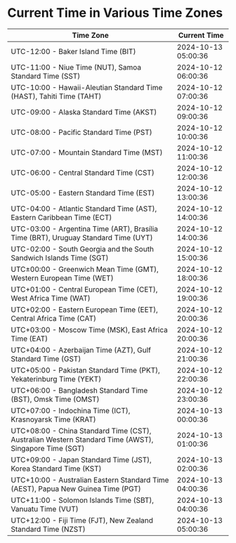 # Current Time in Various Time Zones

| Time Zone | Current Time |
|-----------|--------------|
| UTC-12:00 - Baker Island Time (BIT) | 2024-10-13 05:00:36 |
| UTC-11:00 - Niue Time (NUT), Samoa Standard Time (SST) | 2024-10-12 06:00:36 |
| UTC-10:00 - Hawaii-Aleutian Standard Time (HAST), Tahiti Time (TAHT) | 2024-10-12 07:00:36 |
| UTC-09:00 - Alaska Standard Time (AKST) | 2024-10-12 09:00:36 |
| UTC-08:00 - Pacific Standard Time (PST) | 2024-10-12 10:00:36 |
| UTC-07:00 - Mountain Standard Time (MST) | 2024-10-12 11:00:36 |
| UTC-06:00 - Central Standard Time (CST) | 2024-10-12 12:00:36 |
| UTC-05:00 - Eastern Standard Time (EST) | 2024-10-12 13:00:36 |
| UTC-04:00 - Atlantic Standard Time (AST), Eastern Caribbean Time (ECT) | 2024-10-12 14:00:36 |
| UTC-03:00 - Argentina Time (ART), Brasília Time (BRT), Uruguay Standard Time (UYT) | 2024-10-12 14:00:36 |
| UTC-02:00 - South Georgia and the South Sandwich Islands Time (SGT) | 2024-10-12 15:00:36 |
| UTC±00:00 - Greenwich Mean Time (GMT), Western European Time (WET) | 2024-10-12 18:00:36 |
| UTC+01:00 - Central European Time (CET), West Africa Time (WAT) | 2024-10-12 19:00:36 |
| UTC+02:00 - Eastern European Time (EET), Central Africa Time (CAT) | 2024-10-12 20:00:36 |
| UTC+03:00 - Moscow Time (MSK), East Africa Time (EAT) | 2024-10-12 20:00:36 |
| UTC+04:00 - Azerbaijan Time (AZT), Gulf Standard Time (GST) | 2024-10-12 21:00:36 |
| UTC+05:00 - Pakistan Standard Time (PKT), Yekaterinburg Time (YEKT) | 2024-10-12 22:00:36 |
| UTC+06:00 - Bangladesh Standard Time (BST), Omsk Time (OMST) | 2024-10-12 23:00:36 |
| UTC+07:00 - Indochina Time (ICT), Krasnoyarsk Time (KRAT) | 2024-10-13 00:00:36 |
| UTC+08:00 - China Standard Time (CST), Australian Western Standard Time (AWST), Singapore Time (SGT) | 2024-10-13 01:00:36 |
| UTC+09:00 - Japan Standard Time (JST), Korea Standard Time (KST) | 2024-10-13 02:00:36 |
| UTC+10:00 - Australian Eastern Standard Time (AEST), Papua New Guinea Time (PGT) | 2024-10-13 04:00:36 |
| UTC+11:00 - Solomon Islands Time (SBT), Vanuatu Time (VUT) | 2024-10-13 04:00:36 |
| UTC+12:00 - Fiji Time (FJT), New Zealand Standard Time (NZST) | 2024-10-13 05:00:36 |
